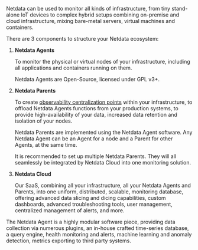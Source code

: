 

Netdata can be used to monitor all kinds of infrastructure, from tiny stand-alone IoT devices to complex hybrid setups combining on-premise and cloud infrastructure, mixing bare-metal servers, virtual machines and containers.

There are 3 components to structure your Netdata ecosystem:

1. **Netdata Agents**

   To monitor the physical or virtual nodes of your infrastructure, including all applications and containers running on them.

   Netdata Agents are Open-Source, licensed under GPL v3+.

2. **Netdata Parents**

   To create [observability centralization points](/docs/agent/observability-centralization-points) within your infrastructure, to offload Netdata Agents functions from your production systems, to provide high-availability of your data, increased data retention and isolation of your nodes.

   Netdata Parents are implemented using the Netdata Agent software. Any Netdata Agent can be an Agent for a node and a Parent  for other Agents, at the same time.

   It is recommended to set up multiple Netdata Parents. They will all seamlessly be integrated by Netdata Cloud into one monitoring solution.

3. **Netdata Cloud**

   Our SaaS, combining all your infrastructure, all your Netdata Agents and Parents, into one uniform, distributed, scalable, monitoring database, offering advanced data slicing and dicing capabilities, custom dashboards, advanced troubleshooting tools, user management, centralized management of alerts, and more.

The Netdata Agent is a highly modular software piece, providing data collection via numerous plugins, an in-house crafted time-series database, a query engine, health monitoring and alerts, machine learning and anomaly detection, metrics exporting to third party systems.
